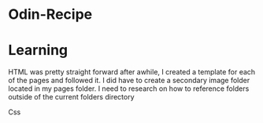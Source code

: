 # Odin-Recipe
  
<h1>Learning</h1>
  <body>
    <p>HTML was pretty straight forward after awhile, I created a template for each of the pages and followed it. I did have to create a secondary image folder located in my pages folder. I need to research on how to reference folders outside of the current folders directory</p>
    <p> Css</p>
    <p> </p>
    <p> </p>
  </body>